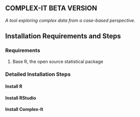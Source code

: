 
  
  ## COMPLEX-IT BETA VERSION
  *A tool exploring complex data from a case-based perspective.* 
  
  ## Installation Requirements and Steps
  
  

  ### Requirements 
  1. Base R, the open source statistical package
    
    
  ### Detailed Installation Steps
    
  #### Install R
   
    
  #### Install RStudio

    
  #### Install Complex-It
  
